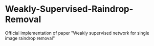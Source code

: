 # Weakly-Supervised-Raindrop-Removal
Official implementation of paper "Weakly supervised network for single image raindrop removal"
